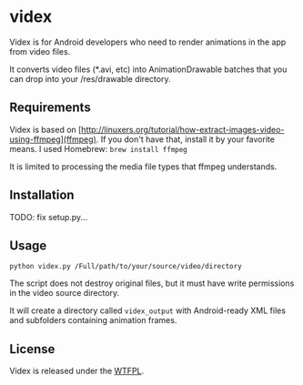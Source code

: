 videx
=====

Videx is for Android developers who need to render animations in the app from video files.

It converts video files (*.avi, etc) into AnimationDrawable batches that you can drop into your /res/drawable directory.

Requirements
------------
Videx is based on [http://linuxers.org/tutorial/how-extract-images-video-using-ffmpeg](ffmpeg). If you don't have that, install it by your favorite means. I used Homebrew: `brew install ffmpeg`

It is limited to processing the media file types that ffmpeg understands.

Installation
------------
TODO: fix setup.py...

Usage
-----
`python videx.py /Full/path/to/your/source/video/directory`

The script does not destroy original files, but it must have write permissions in the video source directory.

It will create a directory called `videx_output` with Android-ready XML files and subfolders containing animation frames.

License
-------
Videx is released under the [WTFPL](http://en.wikipedia.org/wiki/WTFPL).